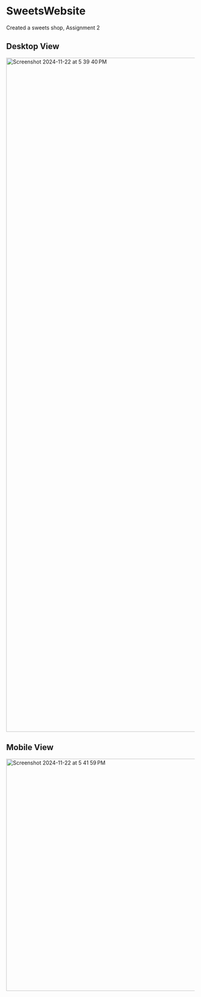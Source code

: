# SweetsWebsite
Created a sweets shop, Assignment 2

## Desktop View <br>
<img width="1800" alt="Screenshot 2024-11-22 at 5 39 40 PM" src="https://github.com/user-attachments/assets/bb254304-60e1-4bf8-b4cf-42c68da02b45"><br>
## Mobile View<br>
<img width="620" alt="Screenshot 2024-11-22 at 5 41 59 PM" src="https://github.com/user-attachments/assets/e34e3213-5176-4f4e-ba31-3d02b4ab236d">
